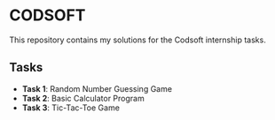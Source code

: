 # CODSOFT

This repository contains my solutions for the Codsoft internship tasks.

## Tasks

- **Task 1**: Random Number Guessing Game
- **Task 2**: Basic Calculator Program
- **Task 3**: Tic-Tac-Toe Game
